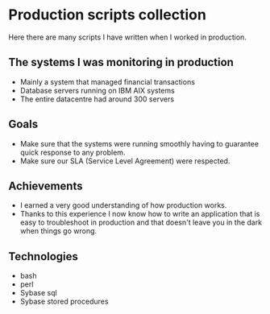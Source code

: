# Production scripts collection

Here there are many scripts I have written when I worked in production.

## The systems I was monitoring in production

* Mainly a system that managed financial transactions
* Database servers running on IBM AIX systems
* The entire datacentre had around 300 servers

## Goals

* Make sure that the systems were running smoothly having to guarantee quick response to any problem.
* Make sure our SLA (Service Level Agreement) were respected.

## Achievements

* I earned a very good understanding of how production works. 
* Thanks to this experience I now know how to write an application that is easy to troubleshoot in production and that doesn't leave you in the dark when things go wrong.

## Technologies

* bash
* perl
* Sybase sql
* Sybase stored procedures


